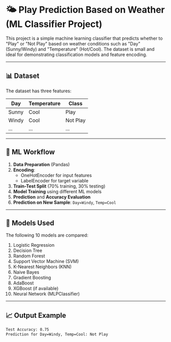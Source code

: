 # 🌤️ Play Prediction Based on Weather (ML Classifier Project)

This project is a simple machine learning classifier that predicts whether to "Play" or "Not Play" based on weather conditions such as "Day" (Sunny/Windy) and "Temperature" (Hot/Cool). The dataset is small and ideal for demonstrating classification models and feature encoding.

---

## 📊 Dataset

The dataset has three features:

| Day   | Temperature | Class     |
|-------|-------------|-----------|
| Sunny | Cool        | Play      |
| Windy | Cool        | Not Play  |
| ...   | ...         | ...       |

---

## 🔧 ML Workflow

1. **Data Preparation** (Pandas)
2. **Encoding**:
   - OneHotEncoder for input features
   - LabelEncoder for target variable
3. **Train-Test Split** (70% training, 30% testing)
4. **Model Training** using different ML models
5. **Prediction** and **Accuracy Evaluation**
6. **Prediction on New Sample**: `Day=Windy`, `Temp=Cool`

---

## 🤖 Models Used

The following 10 models are compared:

1. Logistic Regression
2. Decision Tree
3. Random Forest
4. Support Vector Machine (SVM)
5. K-Nearest Neighbors (KNN)
6. Naive Bayes
7. Gradient Boosting
8. AdaBoost
9. XGBoost (if available)
10. Neural Network (MLPClassifier)

---

## 📈 Output Example

```bash
Test Accuracy: 0.75
Prediction for Day=Windy, Temp=Cool: Not Play
